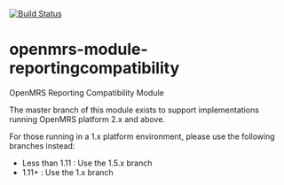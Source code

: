 [![Build Status](https://travis-ci.org/openmrs/openmrs-module-reportingcompatibility.svg?branch=master)](https://travis-ci.org/openmrs/openmrs-module-reportingcompatibility)

openmrs-module-reportingcompatibility
=====================================

OpenMRS Reporting Compatibility Module

The master branch of this module exists to support implementations running OpenMRS platform 2.x and above.

For those running in a 1.x platform environment, please use the following branches instead:
* Less than 1.11 : Use the 1.5.x branch
* 1.11+ : Use the 1.x branch
